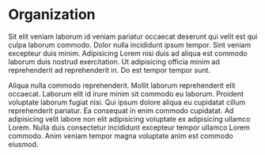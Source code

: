 # Organization

Sit elit veniam laborum id veniam pariatur occaecat deserunt qui velit est qui culpa laborum commodo. Dolor nulla incididunt ipsum tempor. Sint veniam excepteur duis minim. Adipisicing Lorem nisi duis ad aliqua est commodo laborum duis nostrud exercitation. Ut adipisicing officia minim ad reprehenderit ad reprehenderit in. Do est tempor tempor sunt.

Aliqua nulla commodo reprehenderit. Mollit laborum reprehenderit elit occaecat. Laborum elit id irure minim sit commodo eu laborum. Proident voluptate laborum fugiat nisi. Qui ipsum dolore aliqua eu cupidatat cillum reprehenderit pariatur. Ea consequat in enim commodo cupidatat. Ad adipisicing velit labore non elit adipisicing voluptate ex adipisicing ullamco Lorem. Nulla duis consectetur incididunt excepteur tempor ullamco Lorem commodo. Anim veniam tempor magna voluptate anim est commodo eiusmod.